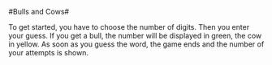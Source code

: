 #Bulls and Cows#

To get started, you have to choose the number of digits.
Then you enter your guess. If you get a bull, the number will be displayed in green, the cow in yellow.
As soon as you guess the word, the game ends and the number of your attempts is shown.
